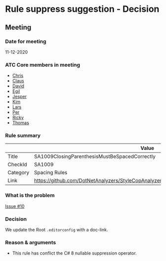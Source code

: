 # Rule suppress suggestion - Decision

## Meeting

### Date for meeting

11-12-2020

### ATC Core members in meeting

* [Chris](https://github.com/orgs/atc-net/people/christianhelle)
* [Claus](https://github.com/orgs/atc-net/people/cjakobsen)
* [David](https://github.com/orgs/atc-net/people/davidkallesen)
* [Egil](https://github.com/orgs/atc-net/people/egil)
* [Jesper](https://github.com/orgs/atc-net/people/jhoejgaard)
* [Kim](https://github.com/orgs/atc-net/people/kimlundjohansen)
* [Lars](https://github.com/orgs/atc-net/people/LarsSkovslund)
* [Per](https://github.com/orgs/atc-net/people/perkops)
* [Ricky](https://github.com/orgs/atc-net/people/rickykaare)
* [Thomas](https://github.com/orgs/atc-net/people/TomMalow)

### Rule summary

|             | Value |
| ----------- |------------------------------------------------|
| Title       | SA1009ClosingParenthesisMustBeSpacedCorrectly |
| CheckId     | SA1009 |
| Category    | Spacing Rules |
| Link        | https://github.com/DotNetAnalyzers/StyleCopAnalyzers/blob/master/documentation/SA1009.md |

### What is the problem

[Issue #10](https://github.com/atc-net/atc-coding-rules/issues/10)

### Decision

We update the Root `.editorconfig` with a doc-link.

### Reason & arguments

* This rule has conflict the C# 8 nullable suppression operator.
